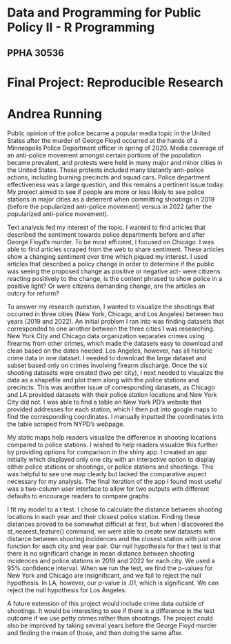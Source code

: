 # Data and Programming for Public Policy II - R Programming
## PPHA 30536
 
# Final Project: Reproducible Research
# Andrea Running

Public opinion of the police became a popular media topic in the United States after the murder of George Floyd occurred at the hands of a Minneapolis Police Department officer in spring of 2020.  Media coverage of an anti-police movement amongst certain portions of the population became prevalent, and protests were held in many major and minor cities in the United States.  These protests included many blatantly anti-police actions, including burning precincts and squad cars. Police department effectiveness was a large question, and this remains a pertinent issue today.  My project aimed to see if people are more or less likely to see police stations in major cities as a deterrent when committing shootings in 2019 (before the popularized anti-police movement) versus in 2022 (after the popularized anti-police movement).  

Text analysis fed my interest of the topic.  I wanted to find articles that described the sentiment towards police departments before and after George Floyd’s murder.  To be most efficient, I focused on Chicago.  I was able to find articles scraped from the web to share sentiment.  These articles show a changing sentiment over time which piqued my interest. I used articles that described a policy change in order to determine if the public was seeing the proposed change as positive or negative act- were citizens reacting positively to the change, is the content phrased to show police in a positive light? Or were citizens demanding change, are the articles an outcry for reform?

To answer my research question, I wanted to visualize the shootings that occurred in three cities (New York, Chicago, and Los Angeles) between two years (2019 and 2022).  An initial problem I ran into was finding datasets that corresponded to one another between the three cities I was researching.  New York City and Chicago data organization separates crimes using firearms from other crimes, which made the datasets easy to download and clean based on the dates needed.  Los Angeles, however, has all historic crime data in one dataset.  I needed to download the large dataset and subset based only on crimes involving firearm discharge.  Once the six shooting datasets were created (two per city), I next needed to visualize the data as a shapefile and plot them along with the police stations and precincts.  This was another issue of corresponding datasets, as Chicago and LA provided datasets with their police station locations and New York City did not.  I was able to find a table on New York PD’s website that provided addresses for each station, which I then put into google maps to find the corresponding coordinates.  I manually inputted the coordinates into the table scraped from NYPD’s webpage.

My static maps help readers visualize the difference in shooting locations compared to police stations. I wished to help readers visualize this further by providing options for comparison in the shiny app.  I created an app initially which displayed only one city with an interactive option to display either police stations or shootings, or police stations and shootings.  This was helpful to see one map clearly but lacked the comparative aspect necessary for my analysis.  The final iteration of the app I found most useful was a two-column user interface to allow for two outputs with different defaults to encourage readers to compare graphs. 

I fit my model to a t test.  I chose to calculate the distance between shooting locations in each year and their closest police station.  Finding these distances proved to be somewhat difficult at first, but when I discovered the st_nearest_feature() command, we were able to create new datasets with distance between shooting incidences and the closest station with just one function for each city and year pair. Our null hypothesis for the t test is that there is no significant change in mean distance between shooting incidences and police stations in 2019 and 2022 for each city.  We used a 95% confidence interval.  When we run the test, we find the p-values for New York and Chicago are insignificant, and we fail to reject the null hypothesis.  In LA, however, our p-value is .01, which is significant.  We can reject the null hypothesis for Los Angeles.   

A future extension of this project would include crime data outside of shootings.  It would be interesting to see if there is a difference in the test outcome if we use petty crimes rather than shootings.  The project could also be improved by taking several years before the George Floyd murder and finding the mean of those, and then doing the same after.

